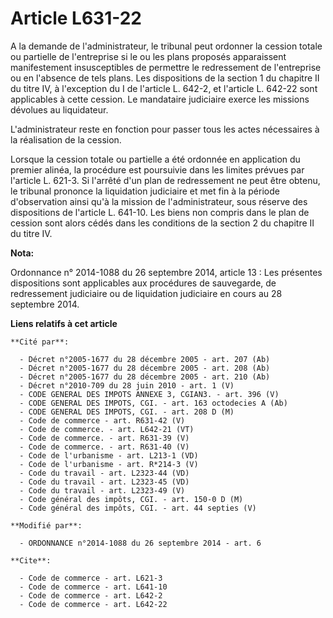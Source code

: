 # Article L631-22

A la demande de l'administrateur, le tribunal peut ordonner la cession totale ou partielle de l'entreprise si le ou les plans
proposés apparaissent manifestement insusceptibles de permettre le redressement de l'entreprise ou en l'absence de tels
plans. Les dispositions de la section 1 du chapitre II du titre IV, à l'exception du I de l'article L. 642-2, et l'article L.
642-22 sont applicables à cette cession. Le mandataire judiciaire exerce les missions dévolues au liquidateur. 

L'administrateur reste en fonction pour passer tous les actes nécessaires à la réalisation de la cession. 

Lorsque la cession totale ou partielle a été ordonnée en application du premier alinéa, la procédure est poursuivie dans les
limites prévues par l'article L. 621-3. Si l'arrêté d'un plan de redressement ne peut être obtenu, le tribunal prononce la
liquidation judiciaire et met fin à la période d'observation ainsi qu'à la mission de l'administrateur, sous réserve des
dispositions de l'article L. 641-10. Les biens non compris dans le plan de cession sont alors cédés dans les conditions de la
section 2 du chapitre II du titre IV.

**Nota:**

Ordonnance n° 2014-1088 du 26 septembre 2014, article 13 : Les présentes dispositions sont applicables aux procédures de
sauvegarde, de redressement judiciaire ou de liquidation judiciaire en cours au 28 septembre 2014.

**Liens relatifs à cet article**

	**Cité par**:

	  - Décret n°2005-1677 du 28 décembre 2005 - art. 207 (Ab)
	  - Décret n°2005-1677 du 28 décembre 2005 - art. 208 (Ab)
	  - Décret n°2005-1677 du 28 décembre 2005 - art. 210 (Ab)
	  - Décret n°2010-709 du 28 juin 2010 - art. 1 (V)
	  - CODE GENERAL DES IMPOTS ANNEXE 3, CGIAN3. - art. 396 (V)
	  - CODE GENERAL DES IMPOTS, CGI. - art. 163 octodecies A (Ab)
	  - CODE GENERAL DES IMPOTS, CGI. - art. 208 D (M)
	  - Code de commerce - art. R631-42 (V)
	  - Code de commerce. - art. L642-21 (VT)
	  - Code de commerce. - art. R631-39 (V)
	  - Code de commerce. - art. R631-40 (V)
	  - Code de l'urbanisme - art. L213-1 (VD)
	  - Code de l'urbanisme - art. R*214-3 (V)
	  - Code du travail - art. L2323-44 (VD)
	  - Code du travail - art. L2323-45 (VD)
	  - Code du travail - art. L2323-49 (V)
	  - Code général des impôts, CGI. - art. 150-0 D (M)
	  - Code général des impôts, CGI. - art. 44 septies (V)

	**Modifié par**:

	  - ORDONNANCE n°2014-1088 du 26 septembre 2014 - art. 6

	**Cite**:

	  - Code de commerce - art. L621-3
	  - Code de commerce - art. L641-10
	  - Code de commerce - art. L642-2
	  - Code de commerce - art. L642-22
